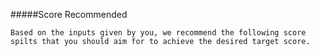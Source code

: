 #####Score Recommended

```
Based on the inputs given by you, we recommend the following score spilts that you should aim for to achieve the desired target score.
```
